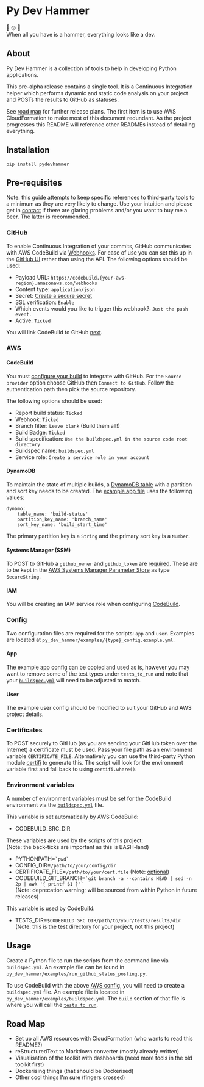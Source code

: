 # Py Dev Hammer

:snake: :nerd_face: :hammer:  
When all you have is a hammer, everything looks like a dev.

## About

Py Dev Hammer is a collection of tools to help in developing Python applications. 

This pre-alpha release contains a single tool. It is a Continuous Integration helper which performs
dynamic and static code analysis on your project and POSTs the results to GitHub as statuses.

See [road map](#road-map) for further release plans. The first item is to use AWS CloudFormation to
make most of this document redundant. As the project progresses this README will reference other
READMEs instead of detailing everything.

## Installation
`pip install pydevhammer`

## Pre-requisites
Note: this guide attempts to keep specific references to third-party tools to a minimum as they are
very likely to change. Use your intuition and please get in
[contact](https://www.declankeyesbevan.com/contact) if there are glaring problems and/or you want to
buy me a beer. The latter is recommended.

### GitHub
To enable Continuous Integration of your commits, GitHub communicates with AWS CodeBuild via
[Webhooks](https://help.github.com/articles/about-webhooks/). For ease of use you can set this up in
the [GitHub UI](https://developer.github.com/webhooks/creating/#setting-up-a-webhook) rather than
using the API. The following options should be used:

- Payload URL: `https://codebuild.{your-aws-region}.amazonaws.com/webhooks`
- Content type: `application/json`
- Secret: [Create a secure secret](https://developer.github.com/webhooks/securing/)
- SSL verification: `Enable`
- Which events would you like to trigger this webhook?: `Just the push event.`
- Active: `Ticked`

You will link CodeBuild to GitHub [next](#codebuild).

### AWS
#### CodeBuild
You must
[configure your build](https://docs.aws.amazon.com/codebuild/latest/userguide/create-project.html)
to integrate with GitHub. For the `Source provider` option choose GitHub then `Connect to GitHub`.
Follow the authentication path then pick the source repository.

The following options should be used:
- Report build status: `Ticked`
- Webhook: `Ticked`
- Branch filter: `Leave blank` (Build them all!)
- Build Badge: `Ticked`
- Build specification: `Use the buildspec.yml in the source code root directory`
- Buildspec name: `buildspec.yml`
- Service role: `Create a service role in your account`

#### DynamoDB
To maintain the state of multiple builds, a [DynamoDB table](
https://docs.aws.amazon.com/amazondynamodb/latest/developerguide/WorkingWithTables.html)
with a partition and sort key needs to be created. The [example app file](#app) uses the following
values:

    dynamo:
        table_name: 'build-status'
        partition_key_name: 'branch_name'
        sort_key_name: 'build_start_time'

The primary partition key is a `String` and the primary sort key is a `Number`.

#### Systems Manager (SSM)
To POST to GitHub a `github_owner` and `github_token` are [required](#github). These are to
be kept in the [AWS Systems Manager Parameter Store](
https://docs.aws.amazon.com/systems-manager/latest/userguide/systems-manager-paramstore.html)
as type `SecureString`.

#### IAM
You will be creating an IAM service role when configuring [CodeBuild](#codebuild).

### Config
Two configuration files are required for the scripts: `app` and `user`. Examples are located at
`py_dev_hammer/examples/{type}_config.example.yml`.

#### App
The example app config can be copied and used as is, however you may want to remove some of the test
types under `tests_to_run` and note that your [`buildspec.yml`](#usage) will need to be adjusted to
match. 

#### User
The example user config should be modified to suit your GitHub and AWS project details.

### Certificates
To POST securely to GitHub (as you are sending your GitHub token over the Internet) a certificate
must be used. Pass your file path as an environment variable `CERTIFICATE_FILE`. Alternatively you
can use the third-party Python module [certifi](https://pypi.org/project/certifi/) to generate this.
The script will look for the environment variable first and fall back to using `certifi.where()`.

### Environment variables
A number of environment variables must be set for the CodeBuild environment via the
[`buildspec.yml`](#usage) file.

This variable is set automatically by AWS CodeBuild:
 - CODEBUILD_SRC_DIR

These variables are used by the scripts of this project:  
(Note: the back-ticks are important as this is BASH-land)
- PYTHONPATH=`` `pwd` ``
- CONFIG_DIR=`/path/to/your/config/dir`
- CERTIFICATE_FILE=`/path/to/your/cert.file` (Note: [optional](#certificates))
- CODEBUILD_GIT_BRANCH=`` `git branch -a --contains HEAD | sed -n 2p | awk '{ printf $1 }'` ``  
(Note: deprecation warning; will be sourced from within Python in future releases)

This variable is used by CodeBuild:
- TESTS_DIR=`$CODEBUILD_SRC_DIR/path/to/your/tests/results/dir`  
(Note: this is the test directory for your project, not this project)

## Usage
Create a Python file to run the scripts from the command line via `buildspec.yml`. An example file
can be found in `py_dev_hammer/examples/run_github_status_posting.py`.

To use CodeBuild with the above [AWS config](#codebuild), you will need to create a `buildspec.yml`
file. An example file is located in `py_dev_hammer/examples/buildspec.yml`. The `build` section of
that file is where you will call the [`tests_to_run`](#app).

## Road Map
- Set up all AWS resources with CloudFormation (who wants to read this README?)
- reStructuredText to Markdown converter (mostly already written)
- Visualisation of the toolkit with dashboards (need more tools in the old toolkit first)
- Dockerising things (that should be Dockerised)
- Other cool things I'm sure (fingers crossed)
